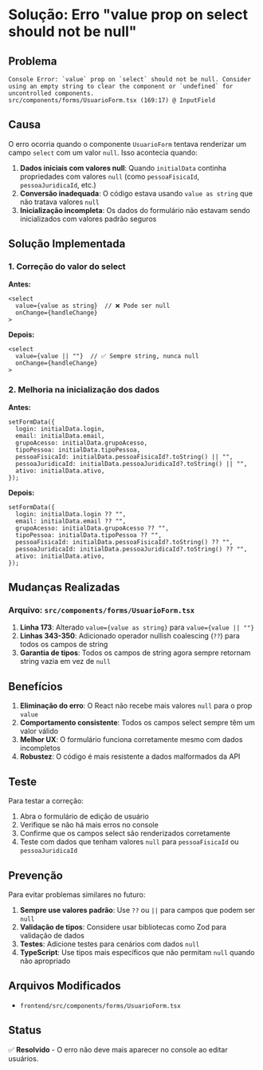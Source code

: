 # Solução: Erro "value prop on select should not be null"

## Problema

```
Console Error: `value` prop on `select` should not be null. Consider using an empty string to clear the component or `undefined` for uncontrolled components.
src/components/forms/UsuarioForm.tsx (169:17) @ InputField
```

## Causa

O erro ocorria quando o componente `UsuarioForm` tentava renderizar um campo `select` com um valor `null`. Isso acontecia quando:

1. **Dados iniciais com valores null**: Quando `initialData` continha propriedades com valores `null` (como `pessoaFisicaId`, `pessoaJuridicaId`, etc.)
2. **Conversão inadequada**: O código estava usando `value as string` que não tratava valores `null`
3. **Inicialização incompleta**: Os dados do formulário não estavam sendo inicializados com valores padrão seguros

## Solução Implementada

### 1. Correção do valor do select

**Antes:**
```tsx
<select
  value={value as string}  // ❌ Pode ser null
  onChange={handleChange}
>
```

**Depois:**
```tsx
<select
  value={value || ""}  // ✅ Sempre string, nunca null
  onChange={handleChange}
>
```

### 2. Melhoria na inicialização dos dados

**Antes:**
```tsx
setFormData({
  login: initialData.login,
  email: initialData.email,
  grupoAcesso: initialData.grupoAcesso,
  tipoPessoa: initialData.tipoPessoa,
  pessoaFisicaId: initialData.pessoaFisicaId?.toString() || "",
  pessoaJuridicaId: initialData.pessoaJuridicaId?.toString() || "",
  ativo: initialData.ativo,
});
```

**Depois:**
```tsx
setFormData({
  login: initialData.login ?? "",
  email: initialData.email ?? "",
  grupoAcesso: initialData.grupoAcesso ?? "",
  tipoPessoa: initialData.tipoPessoa ?? "",
  pessoaFisicaId: initialData.pessoaFisicaId?.toString() ?? "",
  pessoaJuridicaId: initialData.pessoaJuridicaId?.toString() ?? "",
  ativo: initialData.ativo,
});
```

## Mudanças Realizadas

### Arquivo: `src/components/forms/UsuarioForm.tsx`

1. **Linha 173**: Alterado `value={value as string}` para `value={value || ""}`
2. **Linhas 343-350**: Adicionado operador nullish coalescing (`??`) para todos os campos de string
3. **Garantia de tipos**: Todos os campos de string agora sempre retornam string vazia em vez de `null`

## Benefícios

1. **Eliminação do erro**: O React não recebe mais valores `null` para o prop `value`
2. **Comportamento consistente**: Todos os campos select sempre têm um valor válido
3. **Melhor UX**: O formulário funciona corretamente mesmo com dados incompletos
4. **Robustez**: O código é mais resistente a dados malformados da API

## Teste

Para testar a correção:

1. Abra o formulário de edição de usuário
2. Verifique se não há mais erros no console
3. Confirme que os campos select são renderizados corretamente
4. Teste com dados que tenham valores `null` para `pessoaFisicaId` ou `pessoaJuridicaId`

## Prevenção

Para evitar problemas similares no futuro:

1. **Sempre use valores padrão**: Use `??` ou `||` para campos que podem ser `null`
2. **Validação de tipos**: Considere usar bibliotecas como Zod para validação de dados
3. **Testes**: Adicione testes para cenários com dados `null`
4. **TypeScript**: Use tipos mais específicos que não permitam `null` quando não apropriado

## Arquivos Modificados

- `frontend/src/components/forms/UsuarioForm.tsx`

## Status

✅ **Resolvido** - O erro não deve mais aparecer no console ao editar usuários.
